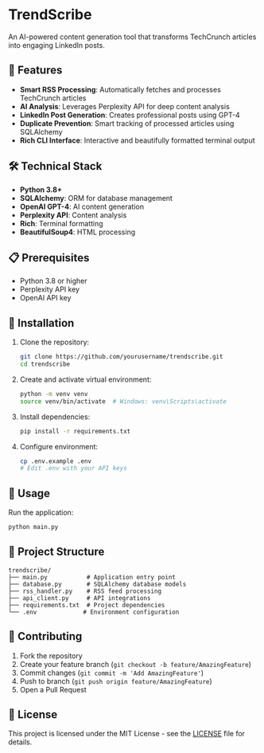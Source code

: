 # TrendScribe

An AI-powered content generation tool that transforms TechCrunch articles into engaging LinkedIn posts.

## 🚀 Features

- **Smart RSS Processing**: Automatically fetches and processes TechCrunch articles
- **AI Analysis**: Leverages Perplexity API for deep content analysis
- **LinkedIn Post Generation**: Creates professional posts using GPT-4
- **Duplicate Prevention**: Smart tracking of processed articles using SQLAlchemy
- **Rich CLI Interface**: Interactive and beautifully formatted terminal output

## 🛠️ Technical Stack

- **Python 3.8+**
- **SQLAlchemy**: ORM for database management
- **OpenAI GPT-4**: AI content generation
- **Perplexity API**: Content analysis
- **Rich**: Terminal formatting
- **BeautifulSoup4**: HTML processing

## 📋 Prerequisites

- Python 3.8 or higher
- Perplexity API key
- OpenAI API key

## 🔧 Installation

1. Clone the repository:
   ```bash
   git clone https://github.com/yourusername/trendscribe.git
   cd trendscribe
   ```

2. Create and activate virtual environment:
   ```bash
   python -m venv venv
   source venv/bin/activate  # Windows: venv\Scripts\activate
   ```

3. Install dependencies:
   ```bash
   pip install -r requirements.txt
   ```

4. Configure environment:
   ```bash
   cp .env.example .env
   # Edit .env with your API keys
   ```

## 🚀 Usage

Run the application:
```bash
python main.py
```

## 📁 Project Structure

```
trendscribe/
├── main.py           # Application entry point
├── database.py       # SQLAlchemy database models
├── rss_handler.py    # RSS feed processing
├── api_client.py     # API integrations
├── requirements.txt  # Project dependencies
└── .env             # Environment configuration
```

## 🤝 Contributing

1. Fork the repository
2. Create your feature branch (`git checkout -b feature/AmazingFeature`)
3. Commit changes (`git commit -m 'Add AmazingFeature'`)
4. Push to branch (`git push origin feature/AmazingFeature`)
5. Open a Pull Request

## 📝 License

This project is licensed under the MIT License - see the [LICENSE](LICENSE) file for details.

